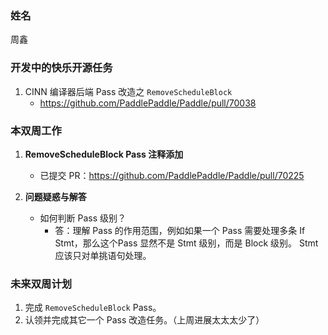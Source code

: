 ### 姓名

周鑫

### 开发中的快乐开源任务

1. CINN 编译器后端 Pass 改造之 `RemoveScheduleBlock`
    - https://github.com/PaddlePaddle/Paddle/pull/70038



### 本双周工作

1. **RemoveScheduleBlock Pass 注释添加**

   - 已提交 PR：https://github.com/PaddlePaddle/Paddle/pull/70225

2. **问题疑惑与解答**

   - 如何判断 Pass 级别？
        - 答：理解 Pass 的作用范围，例如如果一个 Pass 需要处理多条 If Stmt，那么这个Pass 显然不是 Stmt 级别，而是 Block 级别。 Stmt 应该只对单挑语句处理。

### 未来双周计划

1. 完成 `RemoveScheduleBlock` Pass。
2. 认领并完成其它一个 Pass 改造任务。（上周进展太太太少了）
